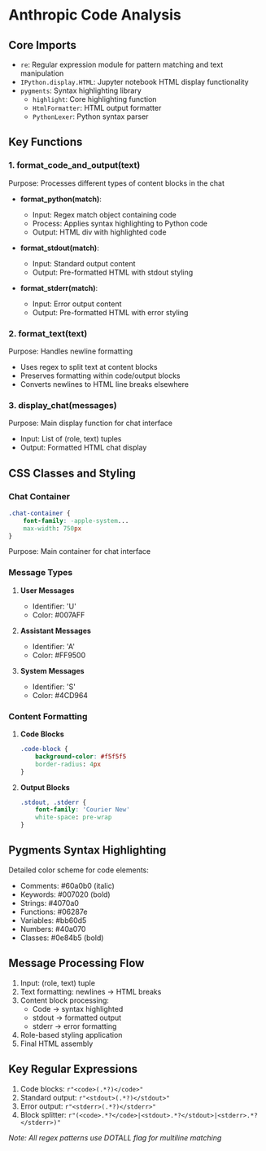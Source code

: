 # Anthropic Code Analysis

## Core Imports
- `re`: Regular expression module for pattern matching and text manipulation
- `IPython.display.HTML`: Jupyter notebook HTML display functionality
- `pygments`: Syntax highlighting library
  - `highlight`: Core highlighting function
  - `HtmlFormatter`: HTML output formatter
  - `PythonLexer`: Python syntax parser

## Key Functions

### 1. format_code_and_output(text)
Purpose: Processes different types of content blocks in the chat
- **format_python(match)**:
  - Input: Regex match object containing code
  - Process: Applies syntax highlighting to Python code
  - Output: HTML div with highlighted code
  
- **format_stdout(match)**:
  - Input: Standard output content
  - Output: Pre-formatted HTML with stdout styling
  
- **format_stderr(match)**:
  - Input: Error output content
  - Output: Pre-formatted HTML with error styling

### 2. format_text(text)
Purpose: Handles newline formatting
- Uses regex to split text at content blocks
- Preserves formatting within code/output blocks
- Converts newlines to HTML line breaks elsewhere

### 3. display_chat(messages)
Purpose: Main display function for chat interface
- Input: List of (role, text) tuples
- Output: Formatted HTML chat display

## CSS Classes and Styling

### Chat Container
```css
.chat-container {
    font-family: -apple-system...
    max-width: 750px
}
```
Purpose: Main container for chat interface

### Message Types
1. **User Messages**
   - Identifier: 'U'
   - Color: #007AFF
   
2. **Assistant Messages**
   - Identifier: 'A'
   - Color: #FF9500
   
3. **System Messages**
   - Identifier: 'S'
   - Color: #4CD964

### Content Formatting
1. **Code Blocks**
   ```css
   .code-block {
       background-color: #f5f5f5
       border-radius: 4px
   }
   ```

2. **Output Blocks**
   ```css
   .stdout, .stderr {
       font-family: 'Courier New'
       white-space: pre-wrap
   }
   ```

## Pygments Syntax Highlighting
Detailed color scheme for code elements:
- Comments: #60a0b0 (italic)
- Keywords: #007020 (bold)
- Strings: #4070a0
- Functions: #06287e
- Variables: #bb60d5
- Numbers: #40a070
- Classes: #0e84b5 (bold)

## Message Processing Flow
1. Input: (role, text) tuple
2. Text formatting: newlines → HTML breaks
3. Content block processing:
   - Code → syntax highlighted
   - stdout → formatted output
   - stderr → error formatting
4. Role-based styling application
5. Final HTML assembly

## Key Regular Expressions
1. Code blocks: `r"<code>(.*?)</code>"`
2. Standard output: `r"<stdout>(.*?)</stdout>"`
3. Error output: `r"<stderr>(.*?)</stderr>"`
4. Block splitter: `r"(<code>.*?</code>|<stdout>.*?</stdout>|<stderr>.*?</stderr>)"`

*Note: All regex patterns use DOTALL flag for multiline matching*
